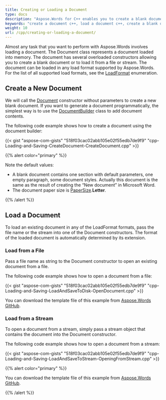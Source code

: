 ```yaml
---
title: Creating or Loading a Document
type: docs
description: "Aspose.Words for C++ enables you to create a blank document or to load it from a file or stream. This is useful for almost any task performed using Aspose.Words."
keywords: "create a document c++, load a document c++, create a blank document c++, load a document from file c++, load a document from stream c++, create a document Aspose C++, load a document Aspose C++, load formats supported by Aspose.Words C++"
weight: 10
url: /cpp/creating-or-loading-a-document/
---
```


Almost any task that you want to perform with Aspose.Words involves loading a document. The Document class represents a document loaded into memory. The document has several overloaded constructors allowing you to create a blank document or to load it from a file or stream. The document can be loaded in any load format supported by Aspose.Words. For the list of all supported load formats, see the [LoadFormat](https://apireference.aspose.com/words/cpp/namespace/aspose.words#a5fddddb463c824cf3fe353ce1bcd8f52) enumeration.

## Create a New Document

We will call the [Document](https://apireference.aspose.com/words/cpp/class/aspose.words.document/) constructor without parameters to create a new blank document. If you want to generate a document programmatically, the simplest way is to use the [DocumentBuilder](https://apireference.aspose.com/words/cpp/class/aspose.words.document_builder/) class to add document contents.

The following code example shows how to create a document using the document builder:

{{< gist "aspose-com-gists" "518f03cac02abb105e02f55edb7de9f9" "cpp-Loading-and-Saving-CreateDocument-CreateDocument.cpp" >}}

{{% alert color="primary" %}} 

Note the default values:

- A blank document contains one section with default parameters, one empty paragraph, some document styles. Actually this document is the same as the result of creating the “New document” in Microsoft Word.
- The document paper size is [PaperSize](https://apireference.aspose.com/words/cpp/namespace/aspose.words/#a1a2f6b44133c9bd897dabca36c39ba25).**Letter**.

{{% /alert %}} 

## Load a Document

To load an existing document in any of the LoadFormat formats, pass the file name or the stream into one of the Document constructors. The format of the loaded document is automatically determined by its extension.

### Load from a File

Pass a file name as string to the Document constructor to open an existing document from a file.

The following code example shows how to open a document from a file:

{{< gist "aspose-com-gists" "518f03cac02abb105e02f55edb7de9f9" "cpp-Loading-and-Saving-LoadAndSaveToDisk-OpenDocument.cpp" >}}

You can download the template file of this example from [Aspose.Words GitHub](https://github.com/aspose-words/Aspose.Words-for-C/tree/master/Data/Loading-and-Saving/Document.doc).

### Load from a Stream

To open a document from a stream, simply pass a stream object that contains the document into the Document constructor.

The following code example shows how to open a document from a stream:

{{< gist "aspose-com-gists" "518f03cac02abb105e02f55edb7de9f9" "cpp-Loading-and-Saving-LoadAndSaveToStream-OpeningFromStream.cpp" >}}

{{% alert color="primary" %}} 

You can download the template file of this example from [Aspose.Words GitHub](https://github.com/aspose-words/Aspose.Words-for-C/tree/master/Data/Loading-and-Saving/Document.doc).

{{% /alert %}}
